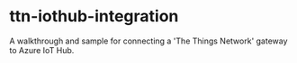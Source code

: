 # ttn-iothub-integration
A walkthrough and sample for connecting a 'The Things Network' gateway to Azure IoT Hub.
